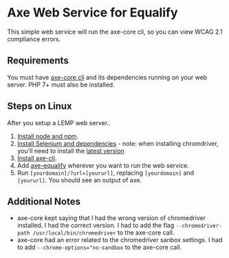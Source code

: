 # Axe Web Service for Equalify
This simple web service will run the axe-core cli, so you can view WCAG 2.1 compliance errors.

## Requirements
You must have [axe-core cli](https://www.npmjs.com/package/@axe-core/cli) and its dependencies running on your web server. PHP 7+ must also be installed.

## Steps on Linux
After you setup a LEMP web server..
1. [Install node and npm](https://www.digitalocean.com/community/tutorials/how-to-install-node-js-on-ubuntu-20-04).
2. [Install Selenium and dependencies](https://towardsdatascience.com/how-to-setup-selenium-on-a-linux-vm-cd19ee47d922) - note: when installing chromdriver, you'll need to install the [latest version](https://chromedriver.chromium.org/downloads)
3. [Install axe-cli](https://www.npmjs.com/package/@axe-core/cli).
4. Add [axe-equalify](https://github.com/bbertucc/axe-equalify) wherever you want to run the web service.
5. Run `[yourdomain]/?url=[yoururl]`, replacing `[yourdomain]` and `[yoururl]`. You should see an output of axe.

## Additional Notes
- axe-core kept saying that I had the wrong version of chromedriver installed. I had the correct version. I had to add the flag `--chromedriver-path /usr/local/bin/chromedriver` to the axe-core call.
- axe-core had an error related to the chromedriver sanbox settings. I had to add `--chrome-options="no-sandbox` to the axe-core call.
